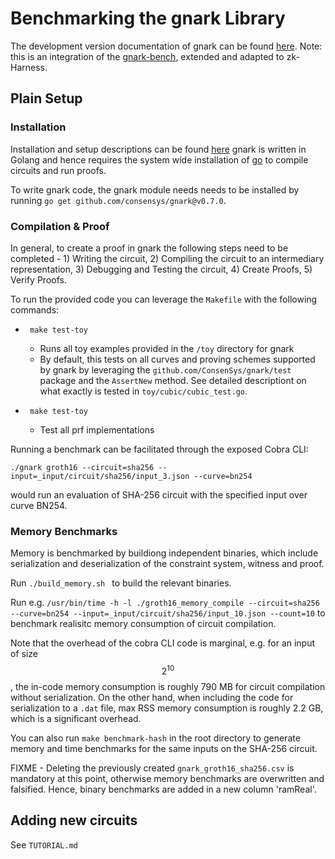 # Benchmarking the gnark Library

The development version documentation of gnark can be found [here](https://docs.gnark.consensys.net/en/latest/Concepts/schemes_curves/).
Note: this is an integration of the [gnark-bench](https://github.com/ConsenSys/gnark-bench), extended and adapted to zk-Harness.

## Plain Setup

### Installation

Installation and setup descriptions can be found [here](https://docs.gnark.consensys.net/en/latest/HowTo/get_started/)
gnark is written in Golang and hence requires the system wide installation of [go](https://go.dev/doc/install) to compile circuits and run proofs.

To write gnark code, the gnark module needs needs to be installed by running ``` go get github.com/consensys/gnark@v0.7.0 ```.

### Compilation & Proof

In general, to create a proof in gnark the following steps need to be completed - 1) Writing the circuit, 2) Compiling the circuit to an intermediary representation, 3) Debugging and Testing the circuit, 4) Create Proofs, 5) Verify Proofs.

To run the provided code you can leverage the ``` Makefile ``` with the following commands:

- ``` make test-toy```
  - Runs all toy examples provided in the ``` /toy ``` directory for gnark
  - By default, this tests on all curves and proving schemes supported by gnark by leveraging the ``` github.com/ConsenSys/gnark/test ``` package and the ``` AssertNew ``` method. See detailed descriptiont on what exactly is tested in ``` toy/cubic/cubic_test.go ```.

- ``` make test-toy```
  - Test all prf implementations

Running a benchmark can be facilitated through the exposed Cobra CLI:

``./gnark groth16 --circuit=sha256 --input=_input/circuit/sha256/input_3.json --curve=bn254``

would run an evaluation of SHA-256 circuit with the specified input over curve BN254.

### Memory Benchmarks 

Memory is benchmarked by buildiong independent binaries, which include serialization and deserialization of the constraint system, witness and proof.

Run ```./build_memory.sh ``` to build the relevant binaries.

Run e.g. ```/usr/bin/time -h -l ./groth16_memory_compile --circuit=sha256 --curve=bn254 --input=_input/circuit/sha256/input_10.json --count=10``` to benchmark realisitc memory consumption of circuit compilation.

Note that the overhead of the cobra CLI code is marginal, e.g. for an input of size $$2^{10}$$, the in-code memory consumption is roughly 790 MB for circuit compilation without serialization.
On the other hand, when including the code for serialization to a ```.dat``` file, max RSS memory consumption is roughly 2.2 GB, which is a significant overhead.

You can also run ```make benchmark-hash``` in the root directory to generate memory and time benchmarks for the same inputs on the SHA-256 circuit.

FIXME - Deleting the previously created  ```gnark_groth16_sha256.csv``` is mandatory at this point, otherwise memory benchmarks are overwritten and falsified. Hence, binary benchmarks are added in a new column 'ramReal'.

## Adding new circuits

See `TUTORIAL.md`

